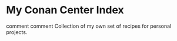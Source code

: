 
# My Conan Center Index
comment
comment
Collection of my own set of recipes for personal projects.
